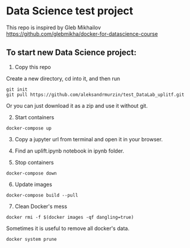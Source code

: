 # Data Science test project


This repo is inspired by Gleb Mikhailov  https://github.com/glebmikha/docker-for-datascience-course

## To start new Data Science project:

1. Copy this repo

Create a new directory, cd into it, and then run

```
git init
git pull https://github.com/aleksandrmurzin/test_DataLab_uplitf.git

```
Or you can just download it as a zip and use it without git.



2. Start containers

```
docker-compose up
```

3. Copy a jupyter url from terminal and open it in your browser.

4. Find an uplift.ipynb notebook in ipynb folder.

5. Stop containers

```
docker-compose down
```

6. Update images
```
docker-compose build --pull
```

7. Clean Docker's mess

```
docker rmi -f $(docker images -qf dangling=true)
```

Sometimes it is useful to remove all docker's data.

```
docker system prune
```
